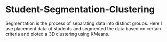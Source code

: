 # Student-Segmentation-Clustering
Segmentation is the process of separating data into distinct groups. Here I use placement data of students and segmented the data based on certain criteria and ploted a 3D clustering using KMeans.
